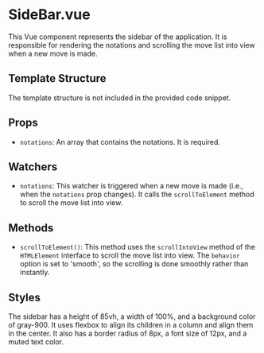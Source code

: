 # SideBar.vue

This Vue component represents the sidebar of the application. It is responsible for rendering the notations and scrolling the move list into view when a new move is made.

## Template Structure

The template structure is not included in the provided code snippet.

## Props

- `notations`: An array that contains the notations. It is required.

## Watchers

- `notations`: This watcher is triggered when a new move is made (i.e., when the `notations` prop changes). It calls the `scrollToElement` method to scroll the move list into view.

## Methods

- `scrollToElement()`: This method uses the `scrollIntoView` method of the `HTMLElement` interface to scroll the move list into view. The `behavior` option is set to 'smooth', so the scrolling is done smoothly rather than instantly.

## Styles

The sidebar has a height of 85vh, a width of 100%, and a background color of gray-900. It uses flexbox to align its children in a column and align them in the center. It also has a border radius of 8px, a font size of 12px, and a muted text color.
